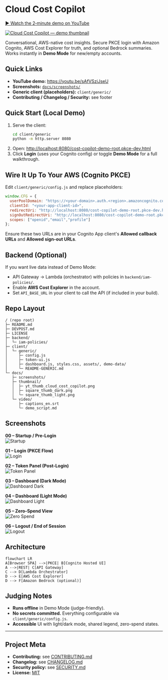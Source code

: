 # Cloud Cost Copilot

[▶ Watch the 2‑minute demo on YouTube](https://youtu.be/sAfVSziJseU)

[![Cloud Cost Copilot — demo thumbnail](docs/thumbnail/yt_thumb_cloud_cost_copilot.png)](https://youtu.be/sAfVSziJseU)

Conversational, AWS-native cost insights. Secure PKCE login with Amazon Cognito, AWS Cost Explorer for truth, and optional Bedrock summaries. Works instantly in **Demo Mode** for new/empty accounts.

## Quick Links
- **YouTube demo:** https://youtu.be/sAfVSziJseU
- **Screenshots:** [`docs/screenshots/`](docs/screenshots/)
- **Generic client (placeholders):** `client/generic/`
- **Contributing / Changelog / Security:** see footer

## Quick Start (Local Demo)
1. Serve the client:
   ```bash
   cd client/generic
   python -m http.server 8080
   ```
2. Open: <http://localhost:8080/cost-copilot-demo-root.pkce-dev.html>
3. Click **Login** (uses your Cognito config) or toggle **Demo Mode** for a full walkthrough.

## Wire It Up To Your AWS (Cognito PKCE)
Edit `client/generic/config.js` and replace placeholders:
```js
window.CFG = {
  userPoolDomain: "https://<your-domain>.auth.<region>.amazoncognito.com",
  clientId: "<your-app-client-id>",
  redirectUri: "http://localhost:8080/cost-copilot-demo-root.pkce-dev.html",
  signOutRedirectUri: "http://localhost:8080/cost-copilot-demo-root.pkce-dev.html",
  scopes: ["openid","email","profile"]
};
```
Ensure these two URLs are in your Cognito App client's **Allowed callback URLs** and **Allowed sign-out URLs**.

## Backend (Optional)
If you want live data instead of Demo Mode:
- API Gateway → Lambda (orchestrator) with policies in `backend/iam-policies/`.
- Enable **AWS Cost Explorer** in the account.
- Set `API_BASE_URL` in your client to call the API (if included in your build).

## Repo Layout
```
/ (repo root)
├─ README.md
├─ DEVPOST.md
├─ LICENSE
├─ backend/
│  └─ iam-policies/
├─ client/
│  └─ generic/
│     ├─ config.js
│     ├─ token-ui.js
│     ├─ dashboard.js, styles.css, assets/, demo-data/
│     └─ README-GENERIC.md
└─ docs/
   ├─ screenshots/
   ├─ thumbnail/
   │  ├─ yt_thumb_cloud_cost_copilot.png
   │  ├─ square_thumb_dark.png
   │  └─ square_thumb_light.png
   └─ video/
      ├─ captions_en.srt
      └─ demo_script.md
```

## Screenshots

**00 – Startup / Pre-Login**  
![Startup](docs/screenshots/00-startup.png)

**01 – Login (PKCE Flow)**  
![Login](docs/screenshots/01-login.png)

**02 – Token Panel (Post-Login)**  
![Token Panel](docs/screenshots/02-token-panel.png)

**03 – Dashboard (Dark Mode)**  
![Dashboard Dark](docs/screenshots/03-dashboard-dark.png)

**04 – Dashboard (Light Mode)**  
![Dashboard Light](docs/screenshots/04-dashboard-light.png)

**05 – Zero-Spend View**  
![Zero Spend](docs/screenshots/05-zero-spend.png)

**06 – Logout / End of Session**  
![Logout](docs/screenshots/06-logout.png)

## Architecture
```mermaid
flowchart LR
A[Browser SPA] -->|PKCE| B[Cognito Hosted UI]
A -->|REST| C[API Gateway]
C --> D[Lambda Orchestrator]
D --> E[AWS Cost Explorer]
D --> F[Amazon Bedrock (optional)]
```

## Judging Notes
- **Runs offline** in Demo Mode (judge-friendly).
- **No secrets committed.** Everything configurable via `client/generic/config.js`.
- **Accessible** UI with light/dark mode, shared legend, zero-spend states.

---

## Project Meta
- **Contributing:** see [CONTRIBUTING.md](CONTRIBUTING.md)  
- **Changelog:** see [CHANGELOG.md](CHANGELOG.md)  
- **Security policy:** see [SECURITY.md](SECURITY.md)  
- **License:** [MIT](LICENSE)